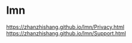 # lmn

https://zhanzhishang.github.io/lmn/Privacy.html
https://zhanzhishang.github.io/lmn/Support.html
